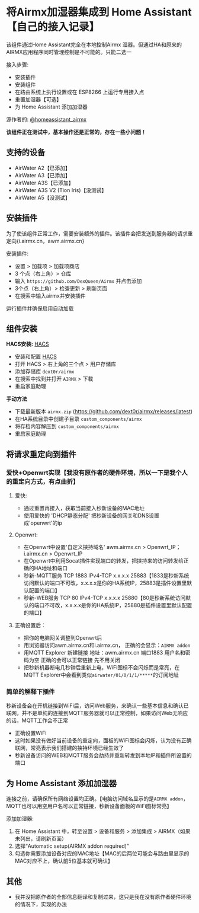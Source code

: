 # 将Airmx加湿器集成到 Home Assistant【自己的接入记录】
该组件通过Home Assistant完全在本地控制Airmx 湿器。但通过HA和原来的AIRMX应用程序同时管理控制是不可能的。只能二选一

接入步骤:
* 安装插件
* 安装组件
* 在路由系统上执行设置或在 ESP8266 上运行专用接入点
* 重置加湿器【可选】
* 为 Home Assistant 添加加湿器

源作者的: [@homeassistant_airmx](https://t.me/homeassistant_airmx)

**该组件正在测试中，基本操作还是正常的，存在一些小问题！**

## 支持的设备
* AirWater A2【已添加】
* AirWater A3【已添加】
* AirWater A3S【已添加】
* AirWater A3S V2 (Tion Iris)【没测试】
* AirWater A5【没测试】

## 安装插件
为了使该组件正常工作，需要安装额外的插件。该插件会把发送到服务器的请求重定向{i.airmx.cn，awm.airmx.cn}

安装插件:
* 设置 > 加载项 > 加载项商店
* 3 个点（右上角）> 仓库
* 输入 `https://github.com/DexQueen/Airmx` 并点击添加
* 3个点（右上角）> 检查更新 > 刷新页面
* 在搜索中输入airmx并安装插件

运行插件并确保启用自动加载

## 组件安装
**HACS安装:** [HACS](https://hacs.xyz/)
* 安装和配置 [HACS](https://hacs.xyz/docs/use/#getting-started-with-hacs)
* 打开 HACS > 右上角的三个点 > 用户存储库
* 添加存储库 `dext0r/airmx` 
* 在搜索中找到并打开 `AIRMX` > 下载
* 重启家庭助理

**手动方法**
* 下载最新版本 `airmx.zip` (https://github.com/dext0r/airmx/releases/latest)
* 在HA系统目录中创建子目录 `custom_components/airmx`
* 将存档内容解压到 `custom_components/airmx`
* 重启家庭助理

## 将请求重定向到插件
### 爱快+Openwrt实现【我没有原作者的硬件环境，所以一下是我个人的重定向方式，有点曲折】
1. 爱快:
   * 通过重置再接入，获取当前接入秒新设备的MAC地址
   * 使用爱快的 'DHCP静态分配' 把秒新设备的网关和DNS设置成'openwrt'的ip

2. Openwrt:
   * 在Openwrt中设置'自定义挟持域名' awm.airmx.cn > Openwrt_IP；i.airmx.cn > Openwrt_IP
   * 在Openwrt中利用Socat插件实现端口的转发，把挟持来的访问转发给正确的HA地址和端口
   * 秒新-MQTT服务 TCP 1883 IPv4-TCP x.x.x.x 25883【1833是秒新系统访问默认的端口不可改，x.x.x.x是你的HA系统IP，25883是插件设置里默认配置的端口】
   * 秒新-WEB服务 TCP 80 IPv4-TCP x.x.x.x 25880【80是秒新系统访问默认的端口不可改，x.x.x.x是你的HA系统IP，25880是插件设置里默认配置的端口】

3. 正确设置后：
   * 把你的电脑网关调整到Openwrt后
   * 用浏览器访问awm.airmx.cn和i.airmx.cn， 正确的会显示：`AIRMX addon`
   * 用MQTT Explorer 新建链接 地址：awm.airmx.cn 端口1883 用户名和密码为空  正确的会可以正常链接 先不用关闭
   * 把秒新机器断电几秒钟后重新上电，WiFi图标不会闪烁而是常亮，在MQTT Explorer中会看到类似`airwater/01/0/1/1/*****`的订阅地址


### 简单的解释下插件
秒新设备会在开机链接到WiFi后，访问Web服务，来确认一些基本信息和确认已联网，并不是单纯的连接到MQTT服务器就可以正常控制，如果访问Web无响应的话，MQTT工作会不正常

  * 正确设置WiFi
  * 这时如果没有做好当前设备的重定向，面板的WiFi图标会闪烁，认为没有正确联网，常亮表示我们搭建的挟持环境已经生效了
  * 秒新设备访问的WEB和MQTT服务会劫持并重新转发到本地IP和插件所设置的端口

## 为 Home Assistant 添加加湿器
连接之前，请确保所有网络设置均正确。【电脑访问域名显示的是`AIRMX addon`，MQTT也可以用空用户名可以正常链接，秒新设备面板的WiFi图标常亮】

添加加湿器:
1. 在 Home Assistant 中，转至设置 > 设备和服务 > 添加集成 > AIRMX（如果未列出，请刷新页面）
2. 选择“Automatic setup(AIRMX addon required)”
3. 勾选你需要添加设备对应的MAC地址【MAC的后两位可能会与路由里显示的MAC对应不上，确认前5位基本就可确认】


## 其他
* 我并没把原作者的全部信息翻译和复制过来，这只是我在没有原作者硬件环境的情况下，实现的办法
